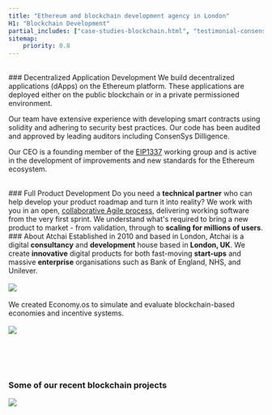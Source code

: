```yaml
---
title: "Ethereum and blockchain development agency in London"
H1: "Blockchain Development"
partial_includes: ["case-studies-blockchain.html", "testimonial-consensys.html"]
sitemap:
    priority: 0.8
---
```


<br>
### Decentralized Application Development
We build decentralized applications (dApps) on the Ethereum platform. These applications are deployed either on the public blockchain or in a private permissioned environment.  

Our team have extensive experience with developing smart contracts using solidity and adhering to security best practices.  Our code has been audited and approved by leading auditors including ConsenSys Dilligence.

Our CEO is a founding member of the <a href="https://1337alliance.com/">EIP1337</a> working group and is active in the development of improvements and new standards for the Ethereum ecosystem.

<br>
### Full Product Development
Do you need a <strong>technical partner</strong> who can help develop your product roadmap and turn it into reality?  We work with you in an open, <a href="about-us/how-we-work/">collaborative Agile process</a>, delivering working software from the very first sprint.  We understand what's required to bring a new product to market - from validation, through to <strong>scaling for millions of users</strong>.

<br>
### About Atchai
Established in 2010 and based in London, Atchai is a digital <strong>consultancy</strong> and <strong>development</strong> house based in <strong>London, UK</strong>. We create <strong>innovative</strong> digital products for both fast-moving <strong>start-ups</strong> and massive <strong>enterprise</strong> organisations such as Bank of England, NHS, and Unilever.

<br>
<br>
<img id="blockchain-economyos-logo" src="/img/economyos-logo.svg">
<br>
<br>
We created Economy.os to simulate and evaluate blockchain-based economies and incentive systems.</h4>
<br>
<br>

<div class="header-graphic">
  <a href="/blog/2018-12-31-simulation-mythx-token-ethereum/"><img src="/images/img-economy-os.png"></a>
</div>

<br>
<br>
<br>
<br>

<!---
#### From our blog

<span class="single-post-link">[How to run a successful chatbot project](/blog/2016-09-02-successful-chatbot-project)</span><br>
--->
### <h3 class="case-study-header">Some of our recent blockchain projects</h3>
<div class="icon-arrow-down">
	<img src="/images/arrow-down.svg">
</div>
